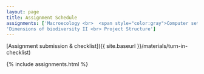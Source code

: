 ```yaml
---
layout: page
title: Assignment Schedule
assignments: ['Macroecology <br>  <span style="color:gray">Computer setup</span>', 'Dimensions of biodiversity I <br> Intro to R and Version Control',
'Dimensions of biodiversity II <br> Project Structure']
---
```


[Assignment submission & checklist]({{ site.baseurl }}/materials/turn-in-checklist)

{% include assignments.html %}



<!-- Schedule Management
- Update the `assignments:` list with `title:` from `assignments/` files.
- Add 'Template' to `assignments:` to view the course template from `docs/`.
- The remaining content should be left AS IS.
-->
